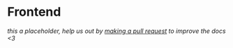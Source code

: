 # Frontend

<div class="big-emphasis" markdown="1">

*this a placeholder, help us out by [making a pull request](/docs/develop/contributing/)
to improve the docs <3*

</div>